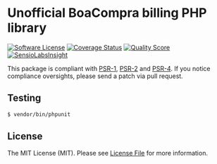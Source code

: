# Unofficial BoaCompra billing PHP library

[![Software License](https://img.shields.io/badge/license-MIT-brightgreen.svg?style=flat-square)](LICENSE)
[![Coverage Status](https://img.shields.io/scrutinizer/coverage/g/Benoth/boa-compra.svg?style=flat-square)](https://scrutinizer-ci.com/g/Benoth/boa-compra/code-structure)
[![Quality Score](https://img.shields.io/scrutinizer/g/Benoth/boa-compra.svg?style=flat-square)](https://scrutinizer-ci.com/g/Benoth/boa-compra)
[![SensioLabsInsight](https://insight.sensiolabs.com/projects/d6070e0b-2008-42b7-a2ed-e7189815fd91/mini.png)](https://insight.sensiolabs.com/projects/d6070e0b-2008-42b7-a2ed-e7189815fd91)

This package is compliant with [PSR-1], [PSR-2] and [PSR-4]. If you notice compliance oversights,
please send a patch via pull request.

[PSR-1]: https://github.com/php-fig/fig-standards/blob/master/accepted/PSR-1-basic-coding-standard.md
[PSR-2]: https://github.com/php-fig/fig-standards/blob/master/accepted/PSR-2-coding-style-guide.md
[PSR-4]: https://github.com/php-fig/fig-standards/blob/master/accepted/PSR-4-autoloader.md



## Testing

``` bash
$ vendor/bin/phpunit
```

## License

The MIT License (MIT). Please see [License File](https://github.com/Benoth/boa-compra/blob/master/LICENSE.md) for more information.
